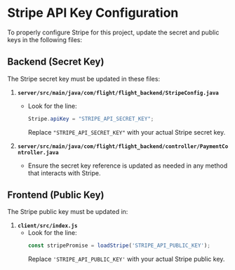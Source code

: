 # Stripe API Key Configuration

To properly configure Stripe for this project, update the secret and public keys in the following files:

## Backend (Secret Key)

The Stripe secret key must be updated in these files:

1. **`server/src/main/java/com/flight/flight_backend/StripeConfig.java`**
   - Look for the line:
     ```java
     Stripe.apiKey = "STRIPE_API_SECRET_KEY";
     ```
     Replace `"STRIPE_API_SECRET_KEY"` with your actual Stripe secret key.

2. **`server/src/main/java/com/flight/flight_backend/controller/PaymentController.java`**
   - Ensure the secret key reference is updated as needed in any method that interacts with Stripe.

## Frontend (Public Key)

The Stripe public key must be updated in:

1. **`client/src/index.js`**
   - Look for the line:
     ```javascript
     const stripePromise = loadStripe('STRIPE_API_PUBLIC_KEY');
     ```
     Replace `'STRIPE_API_PUBLIC_KEY'` with your actual Stripe public key.
